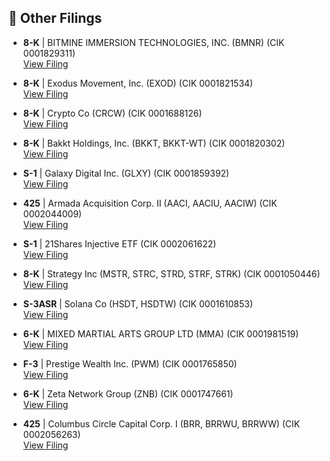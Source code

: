 ## 📁 Other Filings

- **8-K** | BITMINE IMMERSION TECHNOLOGIES, INC.  (BMNR)  (CIK 0001829311)  
  [View Filing](https://www.sec.gov/Archives/edgar/data/1829311/000149315225018577/0001493152-25-018577-index.htm)

- **8-K** | Exodus Movement, Inc.  (EXOD)  (CIK 0001821534)  
  [View Filing](https://www.sec.gov/Archives/edgar/data/1821534/000119312525243123/0001193125-25-243123-index.htm)

- **8-K** | Crypto Co  (CRCW)  (CIK 0001688126)  
  [View Filing](https://www.sec.gov/Archives/edgar/data/1688126/000149315225018552/0001493152-25-018552-index.htm)

- **8-K** | Bakkt Holdings, Inc.  (BKKT, BKKT-WT)  (CIK 0001820302)  
  [View Filing](https://www.sec.gov/Archives/edgar/data/1820302/000119312525242750/0001193125-25-242750-index.htm)

- **S-1** | Galaxy Digital Inc.  (GLXY)  (CIK 0001859392)  
  [View Filing](https://www.sec.gov/Archives/edgar/data/1859392/000185939225000070/0001859392-25-000070-index.htm)

- **425** | Armada Acquisition Corp. II  (AACI, AACIU, AACIW)  (CIK 0002044009)  
  [View Filing](https://www.sec.gov/Archives/edgar/data/2044009/000119312525243106/0001193125-25-243106-index.htm)

- **S-1** | 21Shares Injective ETF  (CIK 0002061622)  
  [View Filing](https://www.sec.gov/Archives/edgar/data/2061622/000121390025100111/0001213900-25-100111-index.htm)

- **8-K** | Strategy Inc  (MSTR, STRC, STRD, STRF, STRK)  (CIK 0001050446)  
  [View Filing](https://www.sec.gov/Archives/edgar/data/1050446/000119312525243049/0001193125-25-243049-index.htm)

- **S-3ASR** | Solana Co  (HSDT, HSDTW)  (CIK 0001610853)  
  [View Filing](https://www.sec.gov/Archives/edgar/data/1610853/000110465925100503/0001104659-25-100503-index.htm)

- **6-K** | MIXED MARTIAL ARTS GROUP LTD  (MMA)  (CIK 0001981519)  
  [View Filing](https://www.sec.gov/Archives/edgar/data/1981519/000149315225018573/0001493152-25-018573-index.htm)

- **F-3** | Prestige Wealth Inc.  (PWM)  (CIK 0001765850)  
  [View Filing](https://www.sec.gov/Archives/edgar/data/1765850/000121390025100102/0001213900-25-100102-index.htm)

- **6-K** | Zeta Network Group  (ZNB)  (CIK 0001747661)  
  [View Filing](https://www.sec.gov/Archives/edgar/data/1747661/000121390025100109/0001213900-25-100109-index.htm)

- **425** | Columbus Circle Capital Corp. I  (BRR, BRRWU, BRRWW)  (CIK 0002056263)  
  [View Filing](https://www.sec.gov/Archives/edgar/data/2056263/000121390025100154/0001213900-25-100154-index.htm)


